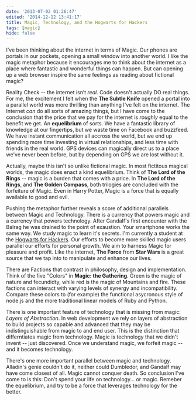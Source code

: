 ```yaml
---
date: '2013-07-02 01:26:47'
edited: '2014-12-12 13:41:17'
title: Magic, Technology, and the Hogwarts for Hackers
tags: [magic]
hide: false
---
```


            
I’ve been thinking about the internet in terms of Magic. Our phones are portals in our pockets, opening a small window into another world. I like the magic metaphor because it encourages me to think about the internet as a place where fantastic and wonderful things can happen. But can opening up a web browser inspire the same feelings as reading about fictional magic?

Reality Check -- the internet isn’t *real*. Code doesn't actually DO real things. For me, the excitement I felt when the **The Subtle Knife** opened a portal into a parallel world was more thrilling than anything I've felt on the internet. The Internet *can* do all sorts of amazing things, but I have come to the conclusion that the price that we pay for the internet is *roughly* equal to the benefit we get. An **equelibrium** of sorts. We have a fantastic library of knowledge at our fingertips, but we waste time on Facebook and buzzfeed. We have instant communication all accross the world, but we end up spending more time investing in virtual relationships, and less time with friends in the real world. GPS devices can magically direct us to a place we've never been before, but by depending on GPS we are lost without it. 

Actually, maybe this isn't so unlike fictional magic. In most fictitous magical worlds, the magic does enact a kind equelibrium. Think of **The Lord of the Rings** -- magic is a burden that comes with a price. In **The Lord of the Rings**, and **The Golden Compass**, both trilogies are concluded with the forfeiture of Magic. Even in Harry Potter, Magic is a force that is equally available to good and evil. 

Pushing the metaphor further reveals a score of additional parallels between Magic and Technology. There is a currency that powers magic and a currency that powers technology. After Gandalf's first encounter with the Balrag he was drained to the point of exaustion. Your smartphone works the same way. We study magic to learn it's secrets. I'm currently a student at the [Hogwarts for Hackers](http://www.hackreactor.com). Our efforts to become more skilled magic users parallel our efforts for personal growth. We aim to harness Magic for pleasure and profit. Like the internet, **The Force** from **Star Wars** is a great source that we tap into to manipulate and enhance our lives.

There are Factions that contrast in philosophy, design and implementation. Think of the five "Colors" in **Magic: the Gathering**. Green is the magic of nature and fecundidty, while red is the magic of Mountains and fire. These factions can interact with varying levels of synergy and incompatibility. Compare these colors to (for example) the functional asycronous style of node.js and the more traditional linear models of Ruby and Python.

There is one important feature of technology that is missing from magic: *Layers of Abstraction*. In web development we rely on layers of abstraction to build projects so capable and advanced that they may be indistinguishable from magic to and end user. This is the distinction that differntiates magic from technology. Magic is technology that we didn't invent -- just discovered. Once we understand magic, we forfeit magic -- and it becomes technology.

There's one more important parallel between magic and technology. Alladin's genie couldn't do it, neither could Dumbledor, and Gandalf may have come closest of all. Magic cannot conquer death. So conclusion I've come to is this: Don't spend your life on technology... or magic. Remeber the equelibrium, and try to be a force that leverages technology for the better. 